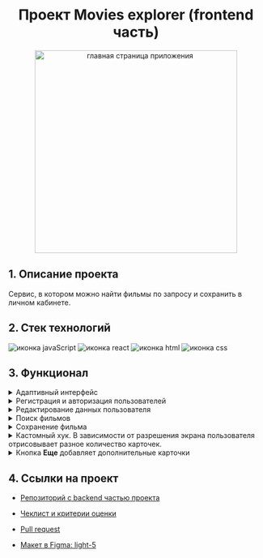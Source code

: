 <h1 align="center">Проект Movies explorer (frontend часть)</h1>

<div align="center">
  <img width="400" src="https://github.com/BRoman22/movies-explorer-frontend/assets/96336622/8ea48bcc-8117-407c-a9e8-b1c3e00886cb" alt="главная страница приложения">
</div>

<h2>1. Описание проекта</h2>
Сервис, в котором можно найти фильмы по запросу и сохранить в личном кабинете.

<h2>2. Стек технологий</h2>
<div>
  <img src="https://img.shields.io/badge/javascript-yellow?style=for-the-badge&logo=javascript&logoColor=white" alt="иконка javaScript">
  <img src="https://img.shields.io/badge/react-%23087ea4?style=for-the-badge&logo=react&logoColor=white" alt="иконка react">
  <img src="https://img.shields.io/badge/html-ff6739?style=for-the-badge&logo=html5&logoColor=white" alt="иконка html">
  <img src="https://img.shields.io/badge/css-blue?style=for-the-badge&logo=css3&logoColor=white" alt="иконка css">
</div>

<h2>3. Функционал</h2>

<details>
  <summary>Адаптивный интерфейс</summary>
  <a href="https://movies-explorer.nomoredomainsmonster.ru/">
    <img width="600" src="https://github.com/BRoman22/movies-explorer-frontend/assets/96336622/c20c1668-37d7-4199-a646-ff3502264351" alt="Гиф с демонстрацией адаптивного интерфейса приложения">
  </a>
</details>

<details>
  <summary>Регистрация и авторизация пользователей</summary>
  <a href="https://movies-explorer.nomoredomainsmonster.ru/">
    <img width="600" src="https://github.com/BRoman22/movies-explorer-frontend/assets/96336622/7743b875-5de6-4102-a240-f8342058034a" alt="Гиф с демонстрацией регистрация и авторизация пользователей">
  </a>
</details>

<details>
  <summary>Редактирование данных пользователя</summary>
  <a href="https://movies-explorer.nomoredomainsmonster.ru/">
    <img width="600" src="https://github.com/BRoman22/movies-explorer-frontend/assets/96336622/dc118eee-9480-40c3-a134-8bdff7abed8e" alt="Гиф с демонстрацией редактирования данных пользователя">
  </a>
</details>

<details>
  <summary>Поиск фильмов</summary>
  <a href="https://movies-explorer.nomoredomainsmonster.ru/">
    <img width="600" src="https://github.com/BRoman22/movies-explorer-frontend/assets/96336622/2e333815-c06d-41e9-ab2c-bc6ebe673e28" alt="Гиф с демонстрацией поиска фильмов">
  </a>
</details>

<details>
  <summary>Сохранение фильма</summary>
  <a href="https://movies-explorer.nomoredomainsmonster.ru/">
    <img width="600" src="https://github.com/BRoman22/movies-explorer-frontend/assets/96336622/cc7e2167-11a3-4fdf-b41f-4dc2bb49229f" alt="Гиф с демонстрацией сохранения фильма">
  </a>
</details>

<details>
  <summary>Кастомный хук. В зависимости от разрешения экрана пользователя отрисовывает разное количество карточек.</summary>
  <a href="https://movies-explorer.nomoredomainsmonster.ru/">
    <img width="600" src="https://github.com/BRoman22/movies-explorer-frontend/assets/96336622/7d44c482-f8ee-4fdc-becd-52043a8b4a88" alt="Гиф с демонстрацией кастомного хука">
  </a>
</details>

<details>
  <summary>Кнопка <b>Еще</b> добавляет дополнительные карточки</summary>
  <a href="https://movies-explorer.nomoredomainsmonster.ru/">
    <img width="600" src="https://github.com/BRoman22/movies-explorer-frontend/assets/96336622/2f646ab3-e9a8-4ac9-a6e3-599106aac726" alt="Гиф с демонстрацией кнопки Еще">
  </a>
</details>

<h2>4. Ссылки на проект</h2>

* <a href="https://github.com/BRoman22/movies-explorer-api">Репозиторий с backend частью проекта</a>

* <a href="https://code.s3.yandex.net/web-developer/static/new-program/web-diploma-criteria-2.0/index.html#js">Чеклист и критерии оценки</a>

* <a href='https://github.com/BRoman22/movies-explorer-frontend/pull/2'>Pull request</a>

* <a href='https://www.figma.com/file/6FMWkB94wE7KTkcCgUXtnC/light-1?type=design&node-id=891-3857&mode=design&t=2o1n0jVrlmCiWxAF-0'>Макет в Figma: light-5</a>
